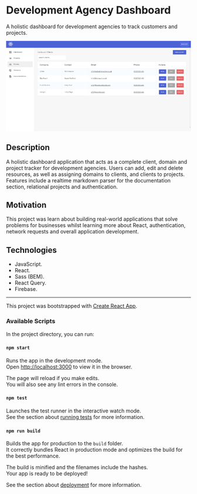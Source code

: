 # Development Agency Dashboard

A holistic dashboard for development agencies to track customers and projects.

![# Tracker](documentation/tracker.jpg)

## Description

A holistic dashboard application that acts as a complete client, domain and project tracker for development agencies. Users can add, edit and delete resources, as well as assigning domains to clients, and clients to projects. Features include a realtime markdown parser for the documentation section, relational projects and authentication.

## Motivation

This project was learn about building real-world applications that solve problems for businesses whilst learning more about React, authentication, network requests and overall application development.

## Technologies

- JavaScript.
- React.
- Sass (BEM).
- React Query.
- Firebase.

---

This project was bootstrapped with [Create React App](https://github.com/facebook/create-react-app).

### Available Scripts

In the project directory, you can run:

#### `npm start`

Runs the app in the development mode.\
Open [http://localhost:3000](http://localhost:3000) to view it in the browser.

The page will reload if you make edits.\
You will also see any lint errors in the console.

#### `npm test`

Launches the test runner in the interactive watch mode.\
See the section about [running tests](https://facebook.github.io/create-react-app/docs/running-tests) for more information.

#### `npm run build`

Builds the app for production to the `build` folder.\
It correctly bundles React in production mode and optimizes the build for the best performance.

The build is minified and the filenames include the hashes.\
Your app is ready to be deployed!

See the section about [deployment](https://facebook.github.io/create-react-app/docs/deployment) for more information.
